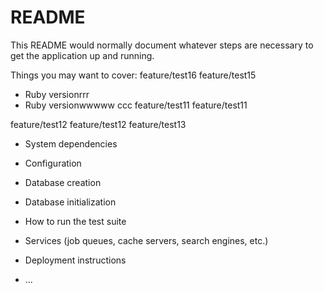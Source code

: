 # README

This README would normally document whatever steps are necessary to get the
application up and running.

Things you may want to cover:
feature/test16
feature/test15
* Ruby versionrrr
* Ruby versionwwwww
ccc
feature/test11
feature/test11


feature/test12
feature/test12
feature/test13
* System dependencies

* Configuration

* Database creation

* Database initialization

* How to run the test suite

* Services (job queues, cache servers, search engines, etc.)

* Deployment instructions

* ...
